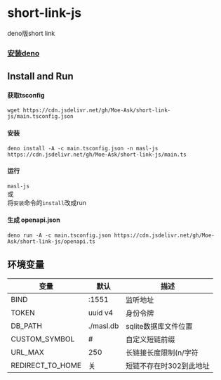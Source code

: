 # short-link-js
deno版short link

### [安装deno](https://deno.land/manual/getting_started/installation)

## Install and Run
#### 获取tsconfig  
`wget https://cdn.jsdelivr.net/gh/Moe-Ask/short-link-js/main.tsconfig.json`

#### 安装  
```
deno install -A -c main.tsconfig.json -n masl-js https://cdn.jsdelivr.net/gh/Moe-Ask/short-link-js/main.ts
```

#### 运行
`masl-js`  
或  
将`安装`命令的`install`改成run

#### 生成 openapi.json
`deno run -A -c main.tsconfig.json https://cdn.jsdelivr.net/gh/Moe-Ask/short-link-js/openapi.ts`

## 环境变量

| 变量 | 默认 | 描述 |
|---|---|---|
| BIND | :1551 | 监听地址 |
| TOKEN | uuid v4| 身份令牌 |
| DB_PATH | ./masl.db | sqlite数据库文件位置 |
| CUSTOM_SYMBOL | # | 自定义短链前缀 |
| URL_MAX | 250 | 长链接长度限制(n/字符 |
| REDIRECT_TO_HOME | 关 | 短链不存在时302到此地址 |